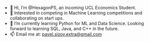 - 👋 Hi, I’m @HexagonPS, an incoming UCL Economics Student.
- 👀 Interested in competing in Machine Learning competitions and collaborating on start ups.
- 🌱 I’m currently learning Python for ML and Data Science. Looking forward to learning SQL, Java, and C++ in the future.
- 📫 Email me at: pavel.sizov.extra@gmail.com
